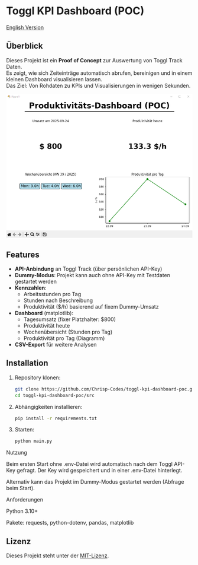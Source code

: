 # Toggl KPI Dashboard (POC)

[English Version](README_en.md)

## Überblick
Dieses Projekt ist ein **Proof of Concept** zur Auswertung von Toggl Track Daten.  
Es zeigt, wie sich Zeiteinträge automatisch abrufen, bereinigen und in einem kleinen Dashboard visualisieren lassen.  
Das Ziel: Von Rohdaten zu KPIs und Visualisierungen in wenigen Sekunden.

![Dashboard Screenshot](docs/dashboard_example.png)

## Features
- **API-Anbindung** an Toggl Track (über persönlichen API-Key)
- **Dummy-Modus**: Projekt kann auch ohne API-Key mit Testdaten gestartet werden
- **Kennzahlen**:
  - Arbeitsstunden pro Tag
  - Stunden nach Beschreibung
  - Produktivität ($/h) basierend auf fixem Dummy-Umsatz
- **Dashboard** (matplotlib):
  - Tagesumsatz (fixer Platzhalter: $800)
  - Produktivität heute
  - Wochenübersicht (Stunden pro Tag)
  - Produktivität pro Tag (Diagramm)
- **CSV-Export** für weitere Analysen

## Installation
1. Repository klonen:
   ```bash
   git clone https://github.com/Chrisp-Codes/toggl-kpi-dashboard-poc.git
   cd toggl-kpi-dashboard-poc/src
2. Abhängigkeiten installieren:
   ```bash
   pip install -r requirements.txt
3. Starten:
   ```bash
   python main.py

Nutzung

Beim ersten Start ohne .env-Datei wird automatisch nach dem Toggl API-Key gefragt.
Der Key wird gespeichert und in einer .env-Datei hinterlegt.

Alternativ kann das Projekt im Dummy-Modus gestartet werden (Abfrage beim Start).

Anforderungen

Python 3.10+

Pakete: requests, python-dotenv, pandas, matplotlib

## Lizenz
Dieses Projekt steht unter der [MIT-Lizenz](https://opensource.org/licenses/MIT).

